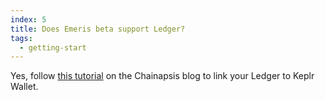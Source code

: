 ```yaml
---
index: 5
title: Does Emeris beta support Ledger?
tags: 
  - getting-start
---
```


Yes, follow [this tutorial](hhttps://medium.com/chainapsis/how-to-use-ledger-nano-hardware-wallet-with-keplr-9ea7f07826c2) on the Chainapsis blog to link your Ledger to Keplr Wallet.
